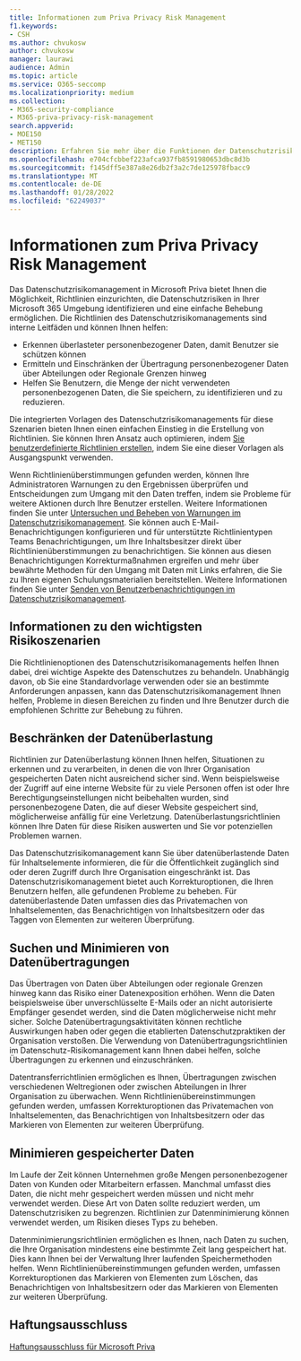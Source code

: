 ```yaml
---
title: Informationen zum Priva Privacy Risk Management
f1.keywords:
- CSH
ms.author: chvukosw
author: chvukosw
manager: laurawi
audience: Admin
ms.topic: article
ms.service: O365-seccomp
ms.localizationpriority: medium
ms.collection:
- M365-security-compliance
- M365-priva-privacy-risk-management
search.appverid:
- MOE150
- MET150
description: Erfahren Sie mehr über die Funktionen der Datenschutzrisikomanagement-Lösung von Microsoft Priva für die Verwaltung von Risiken bei der Minimierung von Daten, der Datenübertragung und der Datenüberlagerung. Verwenden Sie Richtlinien, um Probleme zu erkennen und zu beheben.
ms.openlocfilehash: e704cfcbbef223afca937fb8591980653dbc8d3b
ms.sourcegitcommit: f145dff5e387a8e26db2f3a2c7de125978fbacc9
ms.translationtype: MT
ms.contentlocale: de-DE
ms.lasthandoff: 01/28/2022
ms.locfileid: "62249037"
---
```

# <a name="learn-about-priva-privacy-risk-management"></a>Informationen zum Priva Privacy Risk Management

Das Datenschutzrisikomanagement in Microsoft Priva bietet Ihnen die Möglichkeit, Richtlinien einzurichten, die Datenschutzrisiken in Ihrer Microsoft 365 Umgebung identifizieren und eine einfache Behebung ermöglichen. Die Richtlinien des Datenschutzrisikomanagements sind interne Leitfäden und können Ihnen helfen:

- Erkennen überlasteter personenbezogener Daten, damit Benutzer sie schützen können
- Ermitteln und Einschränken der Übertragung personenbezogener Daten über Abteilungen oder Regionale Grenzen hinweg
- Helfen Sie Benutzern, die Menge der nicht verwendeten personenbezogenen Daten, die Sie speichern, zu identifizieren und zu reduzieren.

Die integrierten Vorlagen des Datenschutzrisikomanagements für diese Szenarien bieten Ihnen einen einfachen Einstieg in die Erstellung von Richtlinien. Sie können Ihren Ansatz auch optimieren, indem [Sie benutzerdefinierte Richtlinien erstellen](risk-management-policies.md), indem Sie eine dieser Vorlagen als Ausgangspunkt verwenden.

Wenn Richtlinienüberstimmungen gefunden werden, können Ihre Administratoren Warnungen zu den Ergebnissen überprüfen und Entscheidungen zum Umgang mit den Daten treffen, indem sie Probleme für weitere Aktionen durch Ihre Benutzer erstellen. Weitere Informationen finden Sie unter [Untersuchen und Beheben von Warnungen im Datenschutzrisikomanagement](risk-management-alerts.md). Sie können auch E-Mail-Benachrichtigungen konfigurieren und für unterstützte Richtlinientypen Teams Benachrichtigungen, um Ihre Inhaltsbesitzer direkt über Richtlinienüberstimmungen zu benachrichtigen. Sie können aus diesen Benachrichtigungen Korrekturmaßnahmen ergreifen und mehr über bewährte Methoden für den Umgang mit Daten mit Links erfahren, die Sie zu Ihren eigenen Schulungsmaterialien bereitstellen. Weitere Informationen finden Sie unter [Senden von Benutzerbenachrichtigungen im Datenschutzrisikomanagement](risk-management-notifications.md).

## <a name="learn-about-key-risk-scenarios"></a>Informationen zu den wichtigsten Risikoszenarien

Die Richtlinienoptionen des Datenschutzrisikomanagements helfen Ihnen dabei, drei wichtige Aspekte des Datenschutzes zu behandeln. Unabhängig davon, ob Sie eine Standardvorlage verwenden oder sie an bestimmte Anforderungen anpassen, kann das Datenschutzrisikomanagement Ihnen helfen, Probleme in diesen Bereichen zu finden und Ihre Benutzer durch die empfohlenen Schritte zur Behebung zu führen.

## <a name="limit-data-overexposure"></a>Beschränken der Datenüberlastung

Richtlinien zur Datenüberlastung können Ihnen helfen, Situationen zu erkennen und zu verarbeiten, in denen die von Ihrer Organisation gespeicherten Daten nicht ausreichend sicher sind. Wenn beispielsweise der Zugriff auf eine interne Website für zu viele Personen offen ist oder Ihre Berechtigungseinstellungen nicht beibehalten wurden, sind personenbezogene Daten, die auf dieser Website gespeichert sind, möglicherweise anfällig für eine Verletzung. Datenüberlastungsrichtlinien können Ihre Daten für diese Risiken auswerten und Sie vor potenziellen Problemen warnen.

Das Datenschutzrisikomanagement kann Sie über datenüberlastende Daten für Inhaltselemente informieren, die für die Öffentlichkeit zugänglich sind oder deren Zugriff durch Ihre Organisation eingeschränkt ist. Das Datenschutzrisikomanagement bietet auch Korrekturoptionen, die Ihren Benutzern helfen, alle gefundenen Probleme zu beheben. Für datenüberlastende Daten umfassen dies das Privatemachen von Inhaltselementen, das Benachrichtigen von Inhaltsbesitzern oder das Taggen von Elementen zur weiteren Überprüfung.

## <a name="find-and-mitigate-data-transfers"></a>Suchen und Minimieren von Datenübertragungen

Das Übertragen von Daten über Abteilungen oder regionale Grenzen hinweg kann das Risiko einer Datenexposition erhöhen. Wenn die Daten beispielsweise über unverschlüsselte E-Mails oder an nicht autorisierte Empfänger gesendet werden, sind die Daten möglicherweise nicht mehr sicher. Solche Datenübertragungsaktivitäten können rechtliche Auswirkungen haben oder gegen die etablierten Datenschutzpraktiken der Organisation verstoßen. Die Verwendung von Datenübertragungsrichtlinien im Datenschutz-Risikomanagement kann Ihnen dabei helfen, solche Übertragungen zu erkennen und einzuschränken.

Datentransferrichtlinien ermöglichen es Ihnen, Übertragungen zwischen verschiedenen Weltregionen oder zwischen Abteilungen in Ihrer Organisation zu überwachen. Wenn Richtlinienübereinstimmungen gefunden werden, umfassen Korrekturoptionen das Privatemachen von Inhaltselementen, das Benachrichtigen von Inhaltsbesitzern oder das Markieren von Elementen zur weiteren Überprüfung.

## <a name="minimize-stored-data"></a>Minimieren gespeicherter Daten

Im Laufe der Zeit können Unternehmen große Mengen personenbezogener Daten von Kunden oder Mitarbeitern erfassen. Manchmal umfasst dies Daten, die nicht mehr gespeichert werden müssen und nicht mehr verwendet werden. Diese Art von Daten sollte reduziert werden, um Datenschutzrisiken zu begrenzen. Richtlinien zur Datenminimierung können verwendet werden, um Risiken dieses Typs zu beheben.

Datenminimierungsrichtlinien ermöglichen es Ihnen, nach Daten zu suchen, die Ihre Organisation mindestens eine bestimmte Zeit lang gespeichert hat. Dies kann Ihnen bei der Verwaltung Ihrer laufenden Speichermethoden helfen. Wenn Richtlinienübereinstimmungen gefunden werden, umfassen Korrekturoptionen das Markieren von Elementen zum Löschen, das Benachrichtigen von Inhaltsbesitzern oder das Markieren von Elementen zur weiteren Überprüfung.

## <a name="legal-disclaimer"></a>Haftungsausschluss

[Haftungsausschluss für Microsoft Priva](priva-disclaimer.md)
